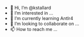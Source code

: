 - 👋 Hi, I’m @kstallard
- 👀 I’m interested in ...
- 🌱 I’m currently learning Antlr4
- 💞️ I’m looking to collaborate on ...
- 📫 How to reach me ...

<!---
kstallard/kstallard is a ✨ special ✨ repository because its `README.md` (this file) appears on your GitHub profile.
You can click the Preview link to take a look at your changes.
--->
